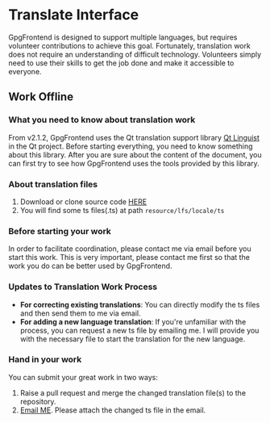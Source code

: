 # Translate Interface

GpgFrontend is designed to support multiple languages, but requires volunteer
contributions to achieve this goal. Fortunately, translation work does not
require an understanding of difficult technology. Volunteers simply need to use their skills to get the job done and make it accessible to everyone.

## Work Offline

### What you need to know about translation work

From v2.1.2, GpgFrontend uses the Qt translation support library [Qt
Linguist](https://doc.qt.io/qt-6/qtlinguist-index.html) in the Qt project.
Before starting everything, you need to know something about this library. After
you are sure about the content of the document, you can first try to see how
GpgFrontend uses the tools provided by this library.

### About translation files

1. Download or clone source code
   [HERE](https://github.com/saturneric/GpgFrontend)
2. You will find some ts files(.ts) at path `resource/lfs/locale/ts`

### Before starting your work

In order to facilitate coordination, please contact me via email before you
start this work. This is very important, please contact me first so that the
work you do can be better used by GpgFrontend.

### Updates to Translation Work Process

- **For correcting existing translations**: You can directly modify the ts files
  and then send them to me via email.
- **For adding a new language translation**: If you're unfamiliar with the
  process, you can request a new ts file by emailing me. I will provide you with
  the necessary file to start the translation for the new language.

### Hand in your work

You can submit your great work in two ways:

1. Raise a pull request and merge the changed translation file(s) to the
   repository.
2. [Email ME](mailto:eric@bktus.com). Please attach the changed ts file in the
   email.
